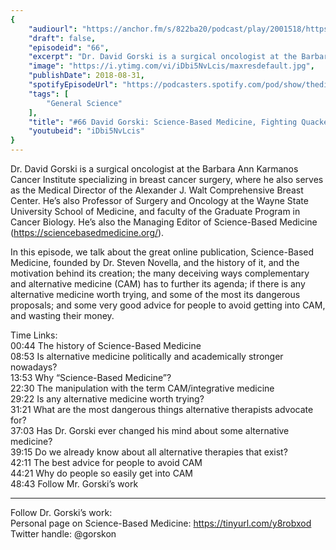 ```yaml
---
{
	"audiourl": "https://anchor.fm/s/822ba20/podcast/play/2001518/https%3A%2F%2Fd3ctxlq1ktw2nl.cloudfront.net%2Fproduction%2F2018-11-29%2F7681409-44100-2-aa7c037bd38b4.mp3",
	"draft": false,
	"episodeid": "66",
	"excerpt": "Dr. David Gorski is a surgical oncologist at the Barbara Ann Karmanos Cancer Institute specializing in breast cancer surgery, where he also serves as the Medical Director of the Alexander J. Walt Comprehensive Breast Center. He’s also Professor of Surgery and Oncology at the Wayne State University School of Medicine, and faculty of the Graduate Program in Cancer Biology. He’s also the Managing Editor of Science-Based Medicine (https://sciencebasedmedicine.org/).",
	"image": "https://i.ytimg.com/vi/iDbi5NvLcis/maxresdefault.jpg",
	"publishDate": 2018-08-31,
	"spotifyEpisodeUrl": "https://podcasters.spotify.com/pod/show/thedissenter/episodes/66-David-Gorski-Science-Based-Medicine--Fighting-Quackery-e2rj5e",
	"tags": [
		"General Science"
	],
	"title": "#66 David Gorski: Science-Based Medicine, Fighting Quackery",
	"youtubeid": "iDbi5NvLcis"
}
---
```

Dr. David Gorski is a surgical oncologist at the Barbara Ann Karmanos Cancer Institute specializing in breast cancer surgery, where he also serves as the Medical Director of the Alexander J. Walt Comprehensive Breast Center. He’s also Professor of Surgery and Oncology at the Wayne State University School of Medicine, and faculty of the Graduate Program in Cancer Biology. He’s also the Managing Editor of Science-Based Medicine (https://sciencebasedmedicine.org/).

In this episode, we talk about the great online publication, Science-Based Medicine, founded by Dr. Steven Novella, and the history of it, and the motivation behind its creation; the many deceiving ways complementary and alternative medicine (CAM) has to further its agenda; if there is any alternative medicine worth trying, and some of the most its dangerous proposals; and some very good advice for people to avoid getting into CAM, and wasting their money.

Time Links:  
<time>00:44</time> The history of Science-Based Medicine        
<time>08:53</time> Is alternative medicine politically and academically stronger nowadays?    
<time>13:53</time> Why “Science-Based Medicine”?  
<time>22:30</time> The manipulation with the term CAM/integrative medicine   
<time>29:22</time> Is any alternative medicine worth trying?          
<time>31:21</time> What are the most dangerous things alternative therapists advocate for?       
<time>37:03</time> Has Dr. Gorski ever changed his mind about some alternative medicine?    
<time>39:15</time> Do we already know about all alternative therapies that exist?      
<time>42:11</time> The best advice for people to avoid CAM  
<time>44:21</time> Why do people so easily get into CAM  
<time>48:43</time> Follow Mr. Gorski’s work        

---

Follow Dr. Gorski’s work:  
Personal page on Science-Based Medicine: https://tinyurl.com/y8robxod  
Twitter handle: @gorskon
